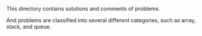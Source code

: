 This directory contains solutions and comments of problems.  

And problems are classified into several different categories, such as array, stack, and queue.


